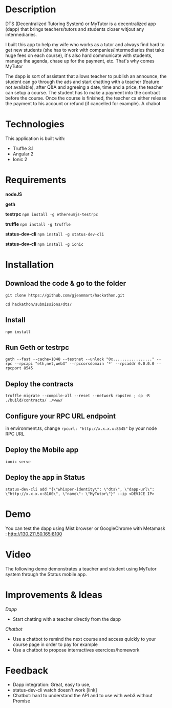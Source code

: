 # Description
DTS (Decentralized Tutoring System) or MyTutor is a decentralized app (dapp) that brings teachers/tutors and students closer witjout any intermediaries.

I built this app to help my wife who works as a tutor and always find hard to get new students (she has to work with companies/intermediaries that take huge fees on each course), it's also hard communicate with students, manage the agenda, chase up for the payment, etc.
That's why comes MyTutor

The dapp is sort of assistant that allows teacher to publish an announce, the student can go through the ads and start chatting with a teacher (feature not available), after Q&A and agreeing a date, time and a price, the teacher can setup a course.
The student has to make a payment into the contract before the course.
Once the course is finished, the teacher ca either release the payment to his account or refund (if cancelled for example).
A chabot


# Technologies
This application is built with:
- Truffle 3.1
- Angular 2
- Ionic 2


# Requirements

**nodeJS**

**geth**

**testrpc** 
`npm install -g ethereumjs-testrpc`

**truffle** 
`npm install -g truffle`

**status-dev-cli** 
`npm install -g status-dev-cli`

**status-dev-cli** 
`npm install -g ionic`


# Installation

## Download the code & go to the folder
```
git clone https://github.com/gjeanmart/hackathon.git

cd hackathon/submissions/dts/
```


## Install
```
npm install
```


## Run Geth or testrpc

```
geth --fast --cache=1048 --testnet --unlock "0x................." --rpc --rpcapi "eth,net,web3" --rpccorsdomain '*' --rpcaddr 0.0.0.0 --rpcport 8545
```


## Deploy the contracts
```
truffle migrate --compile-all --reset --network ropsten ; cp -R ./build/contracts/ ./www/
```


## Configure your RPC URL endpoint
in environment.ts, change `rpcurl: "http://x.x.x.x:8545"` by your node RPC URL


## Deploy the Mobile app
```
ionic serve
```


## Deploy the app in Status
```
status-dev-cli add "{\"whisper-identity\": \"dts\", \"dapp-url\": \"http://x.x.x.x:8100\", \"name\": \"MyTutor\"}" --ip <DEVICE IP>
```


# Demo
You can test the dapp using Mist browser or GoogleChrome with Metamask : http://130.211.50.165:8100


# Video
The following demo demonstrates a teacher and student using MyTutor system through the Status mobile app.
<link>


# Improvements & Ideas
*Dapp*
- Start chatting with a teacher directly from the dapp

*Chatbot*
- Use a chatbot to remind the next course and access quickly to your course page in order to pay for example
- Use a chatbot to propose interractives exercices/homework


# Feedback
- Dapp integration: Great, easy to use,
- status-dev-cli watch doesn't work [link]
- Chatbot: hard to understand the API and to use with web3 without Promise




